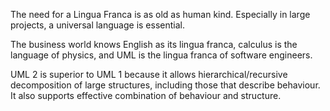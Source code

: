The need for a Lingua Franca is as old as human kind. Especially in large projects, a universal language is essential.

The business world knows English as its lingua franca, calculus is the language of physics, and UML is the lingua franca of software engineers.

UML 2 is superior to UML 1 because it allows hierarchical/recursive decomposition of large structures, including those that describe behaviour. It also supports effective combination of behaviour and structure.